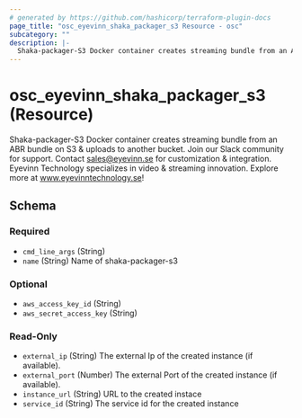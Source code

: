 ```yaml
---
# generated by https://github.com/hashicorp/terraform-plugin-docs
page_title: "osc_eyevinn_shaka_packager_s3 Resource - osc"
subcategory: ""
description: |-
  Shaka-packager-S3 Docker container creates streaming bundle from an ABR bundle on S3 &amp; uploads to another bucket. Join our Slack community for support. Contact sales@eyevinn.se for customization &amp; integration. Eyevinn Technology specializes in video &amp; streaming innovation. Explore more at http://www.eyevinntechnology.se!
---
```


# osc_eyevinn_shaka_packager_s3 (Resource)

Shaka-packager-S3 Docker container creates streaming bundle from an ABR bundle on S3 &amp; uploads to another bucket. Join our Slack community for support. Contact sales@eyevinn.se for customization &amp; integration. Eyevinn Technology specializes in video &amp; streaming innovation. Explore more at www.eyevinntechnology.se!



<!-- schema generated by tfplugindocs -->
## Schema

### Required

- `cmd_line_args` (String)
- `name` (String) Name of shaka-packager-s3

### Optional

- `aws_access_key_id` (String)
- `aws_secret_access_key` (String)

### Read-Only

- `external_ip` (String) The external Ip of the created instance (if available).
- `external_port` (Number) The external Port of the created instance (if available).
- `instance_url` (String) URL to the created instace
- `service_id` (String) The service id for the created instance
